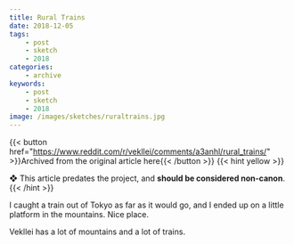 ```yaml
---
title: Rural Trains
date: 2018-12-05
tags:
    - post
    - sketch
    - 2018
categories:
    - archive
keywords:
    - post
    - sketch
    - 2018
image: /images/sketches/ruraltrains.jpg
---
```

{{< button href="https://www.reddit.com/r/vekllei/comments/a3anhl/rural_trains/" >}}Archived from the original article here{{< /button >}}
{{< hint yellow >}}

❖ This article predates the project, and **should be considered non-canon**.
{{< /hint >}}

I caught a train out of Tokyo as far as it would go, and I ended up on a little platform in the mountains. Nice place.

Vekllei has a lot of mountains and a lot of trains.
